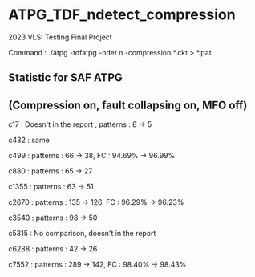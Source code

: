 # ATPG_TDF_ndetect_compression
2023 VLSI Testing Final Project

Command : ./atpg -tdfatpg -ndet n -compression *.ckt > *.pat

## Statistic for SAF ATPG
## (Compression on, fault collapsing on, MFO off)

c17 : Doesn't in the report , patterns : 8 -> 5

c432 : same

c499 : patterns : 66 -> 38, FC : 94.69% -> 96.99%

c880 : patterns : 65 -> 27

c1355 : patterns : 63 -> 51

c2670 : patterns : 135 -> 126, FC : 96.29% -> 96.23%

c3540 : patterns : 98 -> 50

c5315 : No comparison, doesn't in the report

c6288 : patterns : 42 -> 26

c7552 : patterns : 289 -> 142, FC : 98.40% -> 98.43%